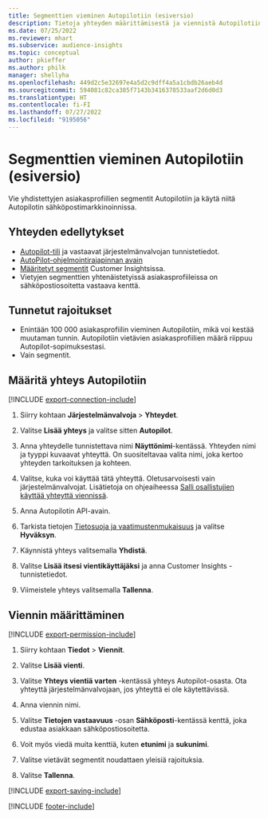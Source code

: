 ```yaml
---
title: Segmenttien vieminen Autopilotiin (esiversio)
description: Tietoja yhteyden määrittämisestä ja viennistä Autopilotiin.
ms.date: 07/25/2022
ms.reviewer: mhart
ms.subservice: audience-insights
ms.topic: conceptual
author: pkieffer
ms.author: philk
manager: shellyha
ms.openlocfilehash: 449d2c5e32697e4a5d2c9dff4a5a1cbdb26aeb4d
ms.sourcegitcommit: 594081c82ca385f7143b3416378533aaf2d6d0d3
ms.translationtype: HT
ms.contentlocale: fi-FI
ms.lasthandoff: 07/27/2022
ms.locfileid: "9195056"
---
```

# <a name="export-segments-to-autopilot-preview"></a>Segmenttien vieminen Autopilotiin (esiversio)

Vie yhdistettyjen asiakasprofiilien segmentit Autopilotiin ja käytä niitä Autopilotin sähköpostimarkkinoinnissa.

## <a name="prerequisites-for-a-connection"></a>Yhteyden edellytykset

- [Autopilot-tili](https://www.autopilothq.com/) ja vastaavat järjestelmänvalvojan tunnistetiedot.
- [AutoPilot-ohjelmointirajapinnan avain](https://autopilot.docs.apiary.io/#)
- [Määritetyt segmentit](segments.md) Customer Insightsissa.
- Vietyjen segmenttien yhtenäistetyissä asiakasprofiileissa on sähköpostiosoitetta vastaava kenttä.

## <a name="known-limitations"></a>Tunnetut rajoitukset

- Enintään 100 000 asiakasprofiilin vieminen Autopilotiin, mikä voi kestää muutaman tunnin. Autopilotiin vietävien asiakasprofiilien määrä riippuu Autopilot-sopimuksestasi.
- Vain segmentit.

## <a name="set-up-connection-to-autopilot"></a>Määritä yhteys Autopilotiin

[!INCLUDE [export-connection-include](includes/export-connection-admn.md)]

1. Siirry kohtaan **Järjestelmänvalvoja** > **Yhteydet**.

1. Valitse **Lisää yhteys** ja valitse sitten **Autopilot**.

1. Anna yhteydelle tunnistettava nimi **Näyttönimi**-kentässä. Yhteyden nimi ja tyyppi kuvaavat yhteyttä. On suositeltavaa valita nimi, joka kertoo yhteyden tarkoituksen ja kohteen.

1. Valitse, kuka voi käyttää tätä yhteyttä. Oletusarvoisesti vain järjestelmänvalvojat. Lisätietoja on ohjeaiheessa [Salli osallistujien käyttää yhteyttä viennissä](connections.md#allow-contributors-to-use-a-connection-for-exports).

1. Anna Autopilotin API-avain.

1. Tarkista tietojen [Tietosuoja ja vaatimustenmukaisuus](connections.md#data-privacy-and-compliance) ja valitse **Hyväksyn**.

1. Käynnistä yhteys valitsemalla **Yhdistä**.

1. Valitse **Lisää itsesi vientikäyttäjäksi** ja anna Customer Insights -tunnistetiedot.

1. Viimeistele yhteys valitsemalla **Tallenna**.

## <a name="configure-an-export"></a>Viennin määrittäminen

[!INCLUDE [export-permission-include](includes/export-permission.md)]

1. Siirry kohtaan **Tiedot** > **Viennit**.

1. Valitse **Lisää vienti**.

1. Valitse **Yhteys vientiä varten** -kentässä yhteys Autopilot-osasta. Ota yhteyttä järjestelmänvalvojaan, jos yhteyttä ei ole käytettävissä.

1. Anna viennin nimi.

1. Valitse **Tietojen vastaavuus** -osan **Sähköposti**-kentässä kenttä, joka edustaa asiakkaan sähköpostiosoitetta.

1. Voit myös viedä muita kenttiä, kuten **etunimi** ja **sukunimi**.

1. Valitse vietävät segmentit noudattaen yleisiä rajoituksia.

1. Valitse **Tallenna**.

[!INCLUDE [export-saving-include](includes/export-saving.md)]

[!INCLUDE [footer-include](includes/footer-banner.md)]
